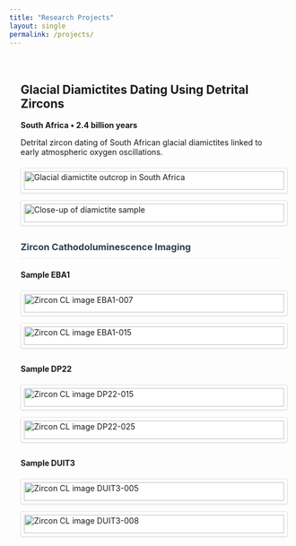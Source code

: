 ```yaml
---
title: "Research Projects"
layout: single
permalink: /projects/
---
```


<style>
  .project-container {
    max-width: 1200px;
    margin: 0 auto;
    padding: 20px;
  }
  .sample-section {
    margin-bottom: 40px;
  }
  .image-grid {
    display: grid;
    grid-template-columns: repeat(auto-fit, minmax(400px, 1fr));
    gap: 25px;
    margin-top: 20px;
  }
  .zircon-image {
    width: 100%;
    border: 1px solid #e1e4e8;
    border-radius: 3px;
    padding: 5px;
    background: white;
    box-shadow: 0 1px 3px rgba(0,0,0,0.1);
    transition: transform 0.2s ease;
  }
  .zircon-image:hover {
    transform: scale(1.01);
    box-shadow: 0 4px 12px rgba(0,0,0,0.15);
  }
  .sample-title {
    color: #2c3e50;
    border-bottom: 1px solid #eaecef;
    padding-bottom: 10px;
    margin-top: 40px;
  }
  @media (max-width: 768px) {
    .image-grid {
      grid-template-columns: 1fr;
    }
  }
</style>

<div class="project-container">

## Glacial Diamictites Dating Using Detrital Zircons
**South Africa • 2.4 billion years**

Detrital zircon dating of South African glacial diamictites linked to early atmospheric oxygen oscillations.

<div class="image-grid">
  <img src="{{ '/images/projects/diamictite-field.jpg' | relative_url }}" 
       class="zircon-image" 
       alt="Glacial diamictite outcrop in South Africa">
  <img src="{{ '/images/projects/diamictite-sample.jpg' | relative_url }}" 
       class="zircon-image" 
       alt="Close-up of diamictite sample">
</div>

<h3 class="sample-title">Zircon Cathodoluminescence Imaging</h3>

<div class="sample-section">
  <h4>Sample EBA1</h4>
  <div class="image-grid">
    <img src="{{ '/images/projects/EBA1-CL-007.png' | relative_url }}" 
         class="zircon-image" 
         alt="Zircon CL image EBA1-007">
    <img src="{{ '/images/projects/EBA1-CL-015.png' | relative_url }}" 
         class="zircon-image" 
         alt="Zircon CL image EBA1-015">
  </div>
</div>

<div class="sample-section">
  <h4>Sample DP22</h4>
  <div class="image-grid">
    <img src="{{ '/images/projects/DP22-CL-015.png' | relative_url }}" 
         class="zircon-image" 
         alt="Zircon CL image DP22-015">
    <img src="{{ '/images/projects/DP22-CL-025.png' | relative_url }}" 
         class="zircon-image" 
         alt="Zircon CL image DP22-025">
  </div>
</div>

<div class="sample-section">
  <h4>Sample DUIT3</h4>
  <div class="image-grid">
    <img src="{{ '/images/projects/DUIT3-CL-005.png' | relative_url }}" 
         class="zircon-image" 
         alt="Zircon CL image DUIT3-005">
    <img src="{{ '/images/projects/DUIT3-CL-008.png' | relative_url }}" 
         class="zircon-image" 
         alt="Zircon CL image DUIT3-008">
  </div>
</div>

</div>

